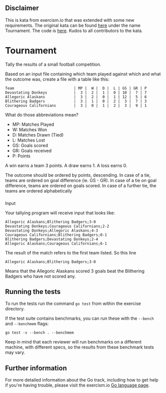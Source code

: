 ## Disclaimer
This is kata from exercism.io that was extended with some new requirements. The original kata can be found [here](https://exercism.io/my/tracks/go) under the name Tournament. The code is [here](https://github.com/exercism/go/tree/master/exercises/tournament). Kudos to all contributors to the kata.
 
# Tournament

Tally the results of a small football competition.

Based on an input file containing which team played against which and what the
outcome was, create a file with a table like this:

```text
Team                           | MP |  W |  D |  L | GS | GR | P
Devastating Donkeys            |  3 |  2 |  1 |  0 | 10 |  7 | 7
Allegoric Alaskans             |  3 |  2 |  0 |  1 | 12 |  5 | 6
Blithering Badgers             |  3 |  1 |  0 |  2 |  3 |  7 | 3
Courageous Californians        |  3 |  0 |  1 |  2 |  3 |  9 | 1
```

What do those abbreviations mean?

- MP: Matches Played
- W: Matches Won
- D: Matches Drawn (Tied)
- L: Matches Lost
- GS: Goals scored
- GR: Goals received
- P: Points

A win earns a team 3 points. A draw earns 1. A loss earns 0.

The outcome should be ordered by points, descending. In case of a tie, teams are ordered on goal difference (ie. GS - GR). In case of a tie on goal difference, teams are ordered on goals scored. In case of a further tie, the teams are ordered alphabetically 

###

Input

Your tallying program will receive input that looks like:

```text
Allegoric Alaskans;Blithering Badgers;3-0
Devastating Donkeys;Courageous Californians;2-2
Devastating Donkeys;Allegoric Alaskans;4-3
Courageous Californians;Blithering Badgers;0-1
Blithering Badgers;Devastating Donkeys;2-4
Allegoric Alaskans;Courageous Californians;6-1
```

The result of the match refers to the first team listed. So this line

```text
Allegoric Alaskans;Blithering Badgers;3-0
```

Means that the Allegoric Alaskans scored 3 goals beat the Blithering Badgers who have not scored any.

## Running the tests

To run the tests run the command `go test` from within the exercise directory.

If the test suite contains benchmarks, you can run these with the `--bench` and `--benchmem`
flags:

    go test -v --bench . --benchmem

Keep in mind that each reviewer will run benchmarks on a different machine, with
different specs, so the results from these benchmark tests may vary.

## Further information

For more detailed information about the Go track, including how to get help if
you're having trouble, please visit the exercism.io [Go language page](http://exercism.io/languages/go/resources).

